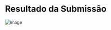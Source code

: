 # Resultado da Submissão 
![image](https://user-images.githubusercontent.com/54074370/205516527-fa760df5-fae6-401e-9456-95c213ad0558.png)